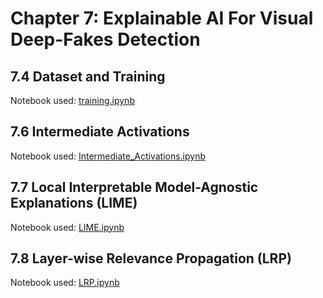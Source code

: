 # Chapter 7: Explainable AI For Visual Deep-Fakes Detection

## 7.4 Dataset and Training
Notebook used: [training.ipynb](Explainable%20AI%20for%20Visual%20Deep-Fakes%20Detection/training.ipynb)
## 7.6 Intermediate Activations
Notebook used: [Intermediate_Activations.ipynb](Explainable%20AI%20for%20Visual%20Deep-Fakes%20Detection/Intermediate_Activations.ipynb)
## 7.7 Local Interpretable Model-Agnostic Explanations (LIME)
Notebook used: [LIME.ipynb](Explainable%20AI%20for%20Visual%20Deep-Fakes%20Detection/LIME.ipynb)
## 7.8 Layer-wise Relevance Propagation (LRP)
Notebook used: [LRP.ipynb](Explainable%20AI%20for%20Visual%20Deep-Fakes%20Detection/LRP.ipynb)
